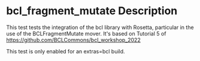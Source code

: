 # bcl_fragment_mutate Description
This test tests the integration of the bcl library with Rosetta, particular in the use of the BCLFragmentMutate mover.
It's based on Tutorial 5 of https://github.com/BCLCommons/bcl_workshop_2022

This test is only enabled for an extras=bcl build.
